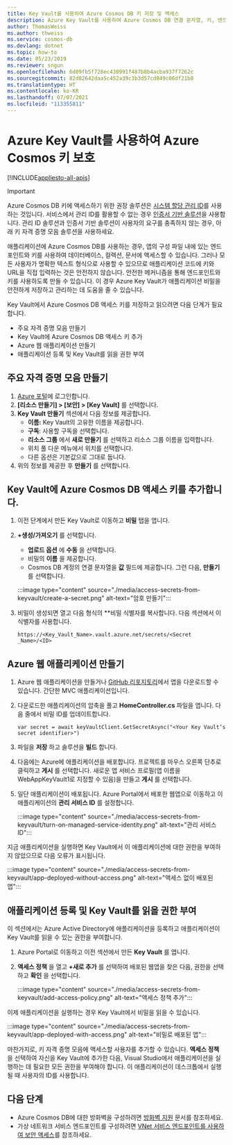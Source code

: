 ```yaml
---
title: Key Vault를 사용하여 Azure Cosmos DB 키 저장 및 액세스
description: Azure Key Vault를 사용하여 Azure Cosmos DB 연결 문자열, 키, 엔드포인트를 저장 및 액세스합니다.
author: ThomasWeiss
ms.author: thweiss
ms.service: cosmos-db
ms.devlang: dotnet
ms.topic: how-to
ms.date: 05/23/2019
ms.reviewer: sngun
ms.openlocfilehash: 6d09fb5f728ec430991f487b8b4acba937f7262c
ms.sourcegitcommit: 82d82642daa5c452a39c3b3d57cd849c06df21b0
ms.translationtype: HT
ms.contentlocale: ko-KR
ms.lasthandoff: 07/07/2021
ms.locfileid: "113355811"
---
```

# <a name="secure-azure-cosmos-keys-using-azure-key-vault"></a>Azure Key Vault를 사용하여 Azure Cosmos 키 보호 
[!INCLUDE[appliesto-all-apis](includes/appliesto-all-apis.md)]

>[!IMPORTANT]
> Azure Cosmos DB 키에 액세스하기 위한 권장 솔루션은 [시스템 할당 관리 ID](managed-identity-based-authentication.md)를 사용하는 것입니다. 서비스에서 관리 ID를 활용할 수 없는 경우 [인증서 기반 솔루션](certificate-based-authentication.md)을 사용합니다. 관리 ID 솔루션과 인증서 기반 솔루션이 사용자의 요구를 충족하지 않는 경우, 아래 키 자격 증명 모음 솔루션을 사용하세요.

애플리케이션에 Azure Cosmos DB를 사용하는 경우, 앱의 구성 파일 내에 있는 엔드포인트와 키를 사용하여 데이터베이스, 컬렉션, 문서에 액세스할 수 있습니다.  그러나 모든 사용자가 명확한 텍스트 형식으로 사용할 수 있으므로 애플리케이션 코드에 키와 URL을 직접 입력하는 것은 안전하지 않습니다. 안전한 메커니즘을 통해 엔드포인트와 키를 사용하도록 만들 수 있습니다. 이 경우 Azure Key Vault가 애플리케이션 비밀을 안전하게 저장하고 관리하는 데 도움을 줄 수 있습니다.

Key Vault에서 Azure Cosmos DB 액세스 키를 저장하고 읽으려면 다음 단계가 필요합니다.

* 주요 자격 증명 모음 만들기  
* Key Vault에 Azure Cosmos DB 액세스 키 추가  
* Azure 웹 애플리케이션 만들기  
* 애플리케이션 등록 및 Key Vault를 읽을 권한 부여  


## <a name="create-a-key-vault"></a>주요 자격 증명 모음 만들기

1. [Azure 포털](https://portal.azure.com/)에 로그인합니다.  
2. **[리소스 만들기] > [보안] > [Key Vault]** 를 선택합니다.  
3. **Key Vault 만들기** 섹션에서 다음 정보를 제공합니다.  
   * **이름:** Key Vault의 고유한 이름을 제공합니다.  
   * **구독**: 사용할 구독을 선택합니다.  
   * **리소스 그룹** 에서 **새로 만들기** 를 선택하고 리소스 그룹 이름을 입력합니다.  
   * 위치 풀 다운 메뉴에서 위치를 선택합니다.  
   * 다른 옵션은 기본값으로 그대로 둡니다.  
4. 위의 정보를 제공한 후 **만들기** 를 선택합니다.  

## <a name="add-azure-cosmos-db-access-keys-to-the-key-vault"></a>Key Vault에 Azure Cosmos DB 액세스 키를 추가합니다.
1. 이전 단계에서 만든 Key Vault로 이동하고 **비밀** 탭을 엽니다.  
2. **+생성/가져오기** 를 선택합니다. 

   * **업로드 옵션** 에 **수동** 을 선택합니다.
   * 비밀의 **이름** 을 제공합니다.
   * Cosmos DB 계정의 연결 문자열을 **값** 필드에 제공합니다. 그런 다음, **만들기** 를 선택합니다.

   :::image type="content" source="./media/access-secrets-from-keyvault/create-a-secret.png" alt-text="암호 만들기":::

4. 비밀이 생성되면 열고 다음 형식의 **비밀 식별자를 복사합니다. 다음 섹션에서 이 식별자를 사용합니다. 

   `https://<Key_Vault_Name>.vault.azure.net/secrets/<Secret _Name>/<ID>`

## <a name="create-an-azure-web-application"></a>Azure 웹 애플리케이션 만들기

1. Azure 웹 애플리케이션을 만들거나 [GitHub 리포지토리](https://github.com/Azure/azure-cosmos-dotnet-v2/tree/master/Demo/keyvaultdemo)에서 앱을 다운로드할 수 있습니다. 간단한 MVC 애플리케이션입니다.  

2. 다운로드한 애플리케이션의 압축을 풀고 **HomeController.cs** 파일을 엽니다. 다음 줄에서 비밀 ID를 업데이트합니다.

   `var secret = await keyVaultClient.GetSecretAsync("<Your Key Vault’s secret identifier>")`

3. 파일을 **저장** 하고 솔루션을 **빌드** 합니다.  
4. 다음에는 Azure에 애플리케이션을 배포합니다. 프로젝트를 마우스 오른쪽 단추로 클릭하고 **게시** 를 선택합니다. 새로운 앱 서비스 프로필(앱 이름을 WebAppKeyVault1로 지정할 수 있음)을 만들고 **게시** 를 선택합니다.   

5. 일단 애플리케이션이 배포됩니다. Azure Portal에서 배포한 웹앱으로 이동하고 이 애플리케이션의 **관리 서비스 ID** 를 설정합니다.  

   :::image type="content" source="./media/access-secrets-from-keyvault/turn-on-managed-service-identity.png" alt-text="관리 서비스 ID":::

지금 애플리케이션을 실행하면 Key Vault에서 이 애플리케이션에 대한 권한을 부여하지 않았으므로 다음 오류가 표시됩니다.

:::image type="content" source="./media/access-secrets-from-keyvault/app-deployed-without-access.png" alt-text="액세스 없이 배포된 앱":::

## <a name="register-the-application--grant-permissions-to-read-the-key-vault"></a>애플리케이션 등록 및 Key Vault를 읽을 권한 부여

이 섹션에서는 Azure Active Directory에 애플리케이션을 등록하고 애플리케이션이 Key Vault를 읽을 수 있는 권한을 부여합니다. 

1. Azure Portal로 이동하고 이전 섹션에서 만든 **Key Vault** 를 엽니다.  

2. **액세스 정책** 을 열고 **+새로 추가** 를 선택하여 배포된 웹앱을 찾은 다음, 권한을 선택하고 **확인** 을 선택합니다.  

   :::image type="content" source="./media/access-secrets-from-keyvault/add-access-policy.png" alt-text="액세스 정책 추가":::

이제 애플리케이션을 실행하는 경우 Key Vault에서 비밀을 읽을 수 있습니다.

:::image type="content" source="./media/access-secrets-from-keyvault/app-deployed-with-access.png" alt-text="비밀로 배포된 앱":::
 
마찬가지로, 키 자격 증명 모음에 액세스할 사용자를 추가할 수 있습니다. **액세스 정책** 을 선택하여 자신을 Key Vault에 추가한 다음, Visual Studio에서 애플리케이션을 실행하는 데 필요한 모든 권한을 부여해야 합니다. 이 애플리케이션이 데스크톱에서 실행될 때 사용자의 ID를 사용합니다.

## <a name="next-steps"></a>다음 단계

* Azure Cosmos DB에 대한 방화벽을 구성하려면 [방화벽 지원](how-to-configure-firewall.md) 문서를 참조하세요.
* 가상 네트워크 서비스 엔드포인트를 구성하려면 [VNet 서비스 엔드포인트를 사용하여 보안 액세스](how-to-configure-vnet-service-endpoint.md)를 참조하세요.
